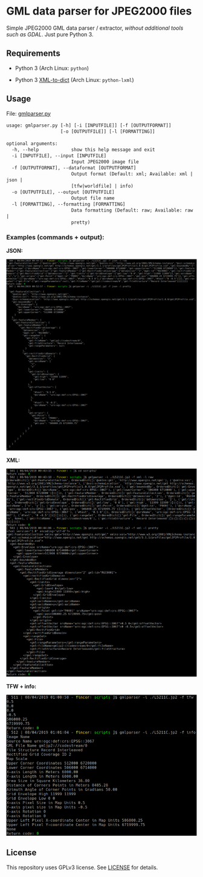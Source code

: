 # GML data parser for JPEG2000 files

Simple JPEG2000 GML data parser / extractor, _without additional tools such as GDAL_. Just pure Python 3.

## Requirements

- Python 3 (Arch Linux: `python`)

- Python 3 [XML-to-dict](https://github.com/martinblech/xmltodict) (Arch Linux: `python-lxml`)

## Usage

File: [gmlparser.py](data/gmlparser.py)

```
usage: gmlparser.py [-h] [-i [INPUTFILE]] [-f [OUTPUTFORMAT]]
                    [-o [OUTPUTFILE]] [-l [FORMATTING]]

optional arguments:
  -h, --help            show this help message and exit
  -i [INPUTFILE], --input [INPUTFILE]
                        Input JPEG2000 image file
  -f [OUTPUTFORMAT], --dataformat [OUTPUTFORMAT]
                        Output format (Default: xml; Available: xml | json |
                        [tfw|worldfile] | info)
  -o [OUTPUTFILE], --output [OUTPUTFILE]
                        Output file name
  -l [FORMATTING], --formatting [FORMATTING]
                        Data formatting (Default: raw; Available: raw |
                        pretty)

```

### Examples (commands + output):

**JSON:**

![](images/sample_json.png)

**XML:**

![](images/sample_xml.png)

**TFW + info:**

![](images/sample_tfw_info.png)

## License

This repository uses GPLv3 license. See [LICENSE](LICENSE) for details.
